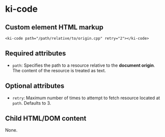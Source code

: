 # ki-code

## Custom element HTML markup

```
<ki-code path="/path/relative/to/origin.cpp" retry="2"></ki-code>
```

## Required attributes

- `path`: Specifies the path to a resource relative to the **document origin**. The content of the resource is treated as text.

## Optional attributes

- `retry`: Maximum number of times to attempt to fetch resource located at `path`. Defaults to 3.

## Child HTML/DOM content

None.

